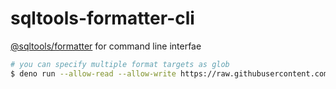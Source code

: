 # sqltools-formatter-cli

[@sqltools/formatter](https://vscode-sqltools.mteixeira.dev/en/home) for command line interfae

```sh
# you can specify multiple format targets as glob
$ deno run --allow-read --allow-write https://raw.githubusercontent.com/ay4toh5i/sqltools-formatter-cli/main/index.ts -- "./**/*.sql"
```
